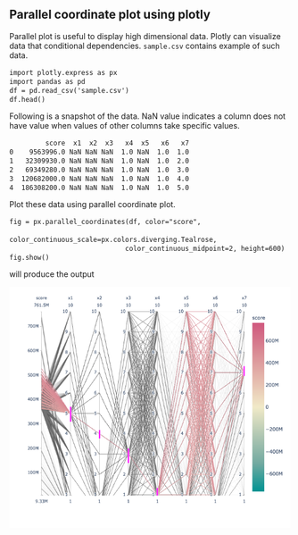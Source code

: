 ## Parallel coordinate plot using plotly

Parallel plot is useful to display high dimensional data. Plotly can visualize data that conditional dependencies. `sample.csv` contains example of such data.

```
import plotly.express as px
import pandas as pd
df = pd.read_csv('sample.csv')
df.head()
```
Following is a snapshot of the data. NaN value indicates a column does not have value when values of other columns take specific values.   

```
         score  x1  x2  x3   x4  x5   x6   x7
0    9563996.0 NaN NaN NaN  1.0 NaN  1.0  1.0
1   32309930.0 NaN NaN NaN  1.0 NaN  1.0  2.0
2   69349280.0 NaN NaN NaN  1.0 NaN  1.0  3.0
3  120682000.0 NaN NaN NaN  1.0 NaN  1.0  4.0
4  186308200.0 NaN NaN NaN  1.0 NaN  1.0  5.0
```

Plot these data using parallel coordinate plot.  

```
fig = px.parallel_coordinates(df, color="score", 
                             color_continuous_scale=px.colors.diverging.Tealrose,
                             color_continuous_midpoint=2, height=600)
fig.show()
```

will produce the output

![coordinate-plot](/images/coord-plot.png)
